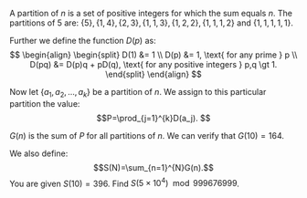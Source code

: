 A partition of $n$ is a set of positive integers for which the sum equals $n$.
The partitions of 5 are:
$\{5\},\{1,4\},\{2,3\},\{1,1,3\},\{1,2,2\},\{1,1,1,2\}$ and $\{1,1,1,1,1\}$.


Further we define the function $D(p)$ as:
$$
\begin{align}
\begin{split}
D(1) &= 1 \\
D(p) &= 1, \text{ for any prime } p \\
D(pq) &= D(p)q + pD(q), \text{ for any positive integers } p,q \gt 1.
\end{split}
\end{align}
$$


Now let $\{a_1, a_2,\ldots,a_k\}$ be a partition of $n$.
We assign to this particular partition the value: $$P=\prod_{j=1}^{k}D(a_j). $$


$G(n)$ is the sum of $P$ for all partitions of $n$.
We can verify that $G(10) = 164$.

We also define:
$$S(N)=\sum_{n=1}^{N}G(n).$$
You are given $S(10)=396$.
Find $S(5\times 10^4) \mod 999676999$.